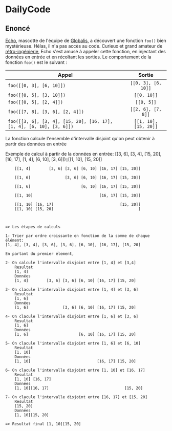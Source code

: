 # DailyCode


## Enoncé
[Echo](https://www.instagram.com/globalisecho/?hl=fr), mascotte de l'équipe de [Globalis](https://www.globalis-ms.com/), a découvert une fonction `foo()` bien mystérieuse. Hélas, il n'a pas accès au code. Curieux et grand amateur de [rétro-ingénierie](https://fr.wikipedia.org/wiki/R%C3%A9tro-ing%C3%A9nierie), Echo s'est amusé à appeler cette fonction, en injectant des données en entrée et en récoltant les sorties. Le comportement de la fonction `foo()` est le suivant :

|  Appel     |  Sortie     |
| ---   |:-:    |
| `foo([[0, 3], [6, 10]])` | `[[0, 3], [6, 10]]` |
| `foo([[0, 5], [3, 10]])` | `[[0, 10]]` |
| `foo([[0, 5], [2, 4]])` | `[[0, 5]]` |
| `foo([[7, 8], [3, 6], [2, 4]])` | `[[2, 6], [7, 8]]` |
| `foo([[3, 6], [3, 4], [15, 20], [16, 17], [1, 4], [6, 10], [3, 6]])` | `[[1, 10], [15, 20]]` |

La fonction calcule l'ensemble d'intervalle disjoint qu'on peut obtenir à partir des données en entrée

Exemple de calcul à partir de la données en entrée: [[3, 6], [3, 4], [15, 20], [16, 17], [1, 4], [6, 10], [3, 6]])` | `[[1, 10], [15, 20]]

        [[1, 4]        [3, 6] [3, 6] [6, 10] [16, 17] [15, 20]]

        [[1, 6]               [3, 6] [6, 10] [16, 17] [15, 20]]

        [[1, 6]                      [6, 10] [16, 17] [15, 20]]

        [[1, 10]                             [16, 17] [15, 20]]

        [[1, 10] [16, 17]                             [15, 20]]
        [[1, 10] [15, 20]                                     ]

    
    
    => Les étapes de calculs
    
    1- Trier par ordre croissante en fonction de la somme de chaque élément:
    [1, 4], [3, 4], [3, 6], [3, 6], [6, 10], [16, 17], [15, 20]

    En partant du premier élement, 

    2- On calcule l'intervalle disjoint entre [1, 4] et [3,4]
        Resultat
        [1, 4]
        Données
        [1, 4]        [3, 6] [3, 6] [6, 10] [16, 17] [15, 20]

    3- On clacule l'intervalle disjoint entre [1, 4] et [3, 6]
        Resultat
        [1, 6]         
        Données
        [1, 6]               [3, 6] [6, 10] [16, 17] [15, 20]

    4- On clacule l'intervalle disjoint entre [1, 6] et [3, 6]
        Resultat
        [1, 6]
        Données
        [1, 6]                      [6, 10] [16, 17] [15, 20]

    5- On clacule l'intervalle disjoint entre [1, 6] et [6, 10]
        Resultat
        [1, 10]
        Données
        [1, 10]                             [16, 17] [15, 20]

    6- On clacule l'intervalle disjoint entre [1, 10] et [16, 17]
        Resultat
        [1, 10] [16, 17]
        Données
        [1, 10][16, 17]                                 [15, 20]
    
    7- On clacule l'intervalle disjoint entre [16, 17] et [15, 20]
        Resultat
        [15, 20]
        Données
        [1, 10][15, 20]

    => Resultat final [1, 10][15, 20]
    
